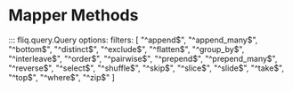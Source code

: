 
# Mapper Methods

::: fliq.query.Query
    options:
        filters: [
            "^append$", "^append_many$", "^bottom$", "^distinct$", "^exclude$", "^flatten$", "^group_by$", "^interleave$", "^order$", "^pairwise$", "^prepend$", "^prepend_many$", "^reverse$", "^select$", "^shuffle$", "^skip$", "^slice$", "^slide$", "^take$", "^top$", "^where$", "^zip$" 
        ]   
